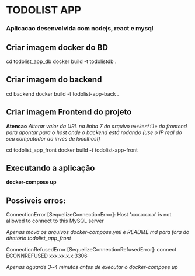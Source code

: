 # TODOLIST APP

###  Aplicacao desenvolvida com nodejs, react e mysql 

## Criar imagem docker do BD

cd todolist_app_db
docker build -t todolistdb .

## Criar imagem do backend

cd backend
docker build -t todolist-app-back .

## Criar imagem Frontend do projeto

**Atencao** 
*Alterar valor da URL na linha 7 do arquivo `Dockerfile` do frontend para apontar para o host onde o backend está rodando (use o IP real do seu computador ao invés de localhost)* 

cd todolist_app_front
docker build -t todolist-app-front

## Executando a aplicação

**docker-compose up**

## Possiveis erros:

ConnectionError [SequelizeConnectionError]: Host 'xxx.xx.x.x' is not allowed to connect to this MySQL server

*Apenas mova os arquivos docker-compose.yml e README.md para fora do diretório todolist_app_front*

ConnectionRefusedError [SequelizeConnectionRefusedError]: connect ECONNREFUSED xxx.xx.x.x:3306

*Apenas aguarde 3~4 minutos antes de executar o docker-compose up*
